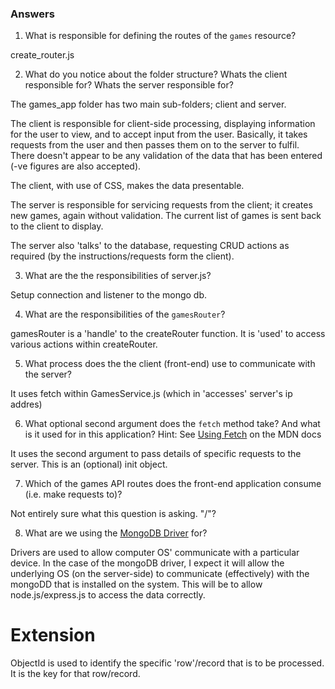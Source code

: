 ### Answers

1. What is responsible for defining the routes of the `games` resource?

create_router.js 

2. What do you notice about the folder structure?  Whats the client responsible for? Whats the server responsible for?

The games_app folder has two main sub-folders; client and server. 

The client is responsible for client-side processing, displaying information for the user to view, and to accept input from the user. Basically, it takes requests from the user and then passes them on to the server to fulfil. There doesn't appear to be any validation of the data that has been entered (-ve figures are also accepted).

The client, with use of CSS, makes the data presentable.

The server is responsible for servicing requests from the client; it creates new games, again without validation. The current list of games is sent back to the client to display. 

The server also 'talks' to the database, requesting CRUD actions as required (by the instructions/requests form the client).


3. What are the the responsibilities of server.js?

Setup connection and listener to the mongo db.


4. What are the responsibilities of the `gamesRouter`?

gamesRouter is a 'handle' to the createRouter function. It is 'used' to access various actions within createRouter.


5. What process does the the client (front-end) use to communicate with the server?

It uses fetch within GamesService.js (which in 'accesses' server's ip addres)


6. What optional second argument does the `fetch` method take? And what is it used for in this application? Hint: See [Using Fetch](https://developer.mozilla.org/en-US/docs/Web/API/Fetch_API/Using_Fetch) on the MDN docs


It uses the second argument to pass details of specific requests to the server. This is an (optional) init object.


7. Which of the games API routes does the front-end application consume (i.e. make requests to)?

Not entirely sure what this question is asking. "/"?


8. What are we using the [MongoDB Driver](http://mongodb.github.io/node-mongodb-native/) for?

Drivers are used to allow computer OS' communicate with a particular device. In the case of the mongoDB driver, I expect it will allow the underlying OS (on the server-side) to communicate (effectively) with the mongoDD that is installed on the system. This will be to allow node.js/express.js to access the data correctly. 


Extension
=========

ObjectId is used to identify the specific 'row'/record that is to be processed. It is the key for that row/record.